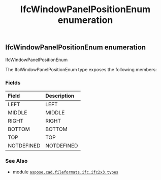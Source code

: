 ﻿---
title: IfcWindowPanelPositionEnum enumeration
second_title: Aspose.CAD for Python via .NET API References
description: 
type: docs
weight: 3240
url: /aspose.cad.fileformats.ifc.ifc2x3.types/ifcwindowpanelpositionenum/
is_root: false
---

## IfcWindowPanelPositionEnum enumeration

IfcWindowPanelPositionEnum



The IfcWindowPanelPositionEnum type exposes the following members:

### Fields
| Field | Description |
| :- | :- |
| LEFT | LEFT |
| MIDDLE | MIDDLE |
| RIGHT | RIGHT |
| BOTTOM | BOTTOM |
| TOP | TOP |
| NOTDEFINED | NOTDEFINED |



### See Also
* module [`aspose.cad.fileformats.ifc.ifc2x3.types`](..)
